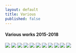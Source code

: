 ```yaml
---
layout: default
title: Various
published: false
---
```


#### Various works 2015-2018

![](/Images/hotdogs.jpg)
![](/Images/iobject.jpg)
![](/Images/brickhole.jpg)
![](/Images/M-7.jpg)
![](/Images/mh-1.jpg)
![](/Images/mh-2.jpg)
![](/Images/mh-3.jpg)
![](/Images/Merideth-3.jpg)
![](/Images/Merideth-1.jpg)
![](/Images/moldedpart.jpg)
![](/Images/TubeTools.jpg)
